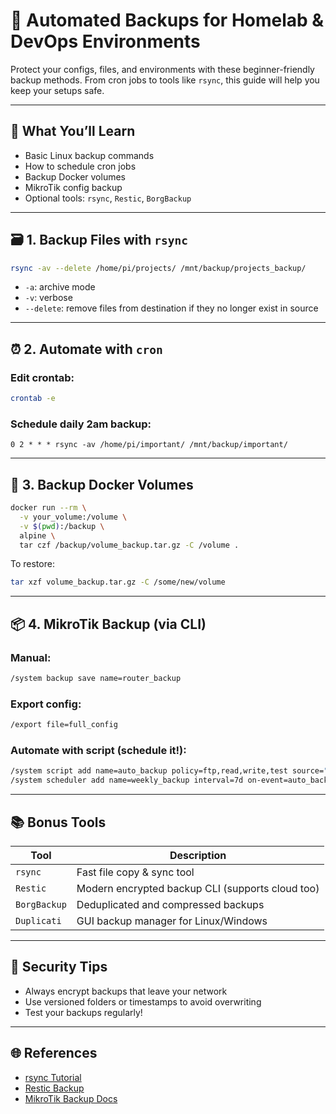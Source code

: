 # 💾 Automated Backups for Homelab & DevOps Environments

Protect your configs, files, and environments with these beginner-friendly backup methods. From cron jobs to tools like `rsync`, this guide will help you keep your setups safe.

---

## 🧰 What You’ll Learn
- Basic Linux backup commands
- How to schedule cron jobs
- Backup Docker volumes
- MikroTik config backup
- Optional tools: `rsync`, `Restic`, `BorgBackup`

---

## 🗃️ 1. Backup Files with `rsync`
```bash
rsync -av --delete /home/pi/projects/ /mnt/backup/projects_backup/
```
- `-a`: archive mode
- `-v`: verbose
- `--delete`: remove files from destination if they no longer exist in source

---

## ⏰ 2. Automate with `cron`
### Edit crontab:
```bash
crontab -e
```
### Schedule daily 2am backup:
```cron
0 2 * * * rsync -av /home/pi/important/ /mnt/backup/important/
```

---

## 🐳 3. Backup Docker Volumes
```bash
docker run --rm \
  -v your_volume:/volume \
  -v $(pwd):/backup \
  alpine \
  tar czf /backup/volume_backup.tar.gz -C /volume .
```
To restore:
```bash
tar xzf volume_backup.tar.gz -C /some/new/volume
```

---

## 📦 4. MikroTik Backup (via CLI)
### Manual:
```bash
/system backup save name=router_backup
```
### Export config:
```bash
/export file=full_config
```
### Automate with script (schedule it!):
```bash
/system script add name=auto_backup policy=ftp,read,write,test source="/system backup save name=scheduled"
/system scheduler add name=weekly_backup interval=7d on-event=auto_backup
```

---

## 📚 Bonus Tools
| Tool | Description |
|------|-------------|
| `rsync` | Fast file copy & sync tool |
| `Restic` | Modern encrypted backup CLI (supports cloud too) |
| `BorgBackup` | Deduplicated and compressed backups |
| `Duplicati` | GUI backup manager for Linux/Windows |

---

## 🔐 Security Tips
- Always encrypt backups that leave your network
- Use versioned folders or timestamps to avoid overwriting
- Test your backups regularly!

---

## 🌐 References
- [rsync Tutorial](https://linux.die.net/man/1/rsync)
- [Restic Backup](https://restic.net/)
- [MikroTik Backup Docs](https://help.mikrotik.com/docs/display/ROS/Backup)
